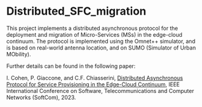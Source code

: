 # Distributed_SFC_migration

This project implements a distributed asynchronous protocol for the deployment and migration of Micro-Services (MSs) in the edge-cloud continuum. 
The protocol is implemented using the Omnet++ simulator, and is based on real-world antenna location, and on SUMO (Simulator of Urban MObility).

Further details can be found in the following paper: 

I. Cohen, P. Giaccone, and C.F. Chiasserini, [Distributed Asynchronous Protocol for Service Provisioning in the Edge-Cloud Continuum](https://www.researchgate.net/profile/Itamar-Cohen-2/publication/371722549_Distributed_Asynchronous_Protocol_for_Service_Provisioning_in_the_Edge-Cloud_Continuum/links/6491d2a5c41fb852dd1b1c79/Distributed-Asynchronous-Protocol-for-Service-Provisioning-in-the-Edge-Cloud-Continuum.pdf), IEEE International Conference on Software, Telecommunications and Computer Networks (SoftCom), 2023.
